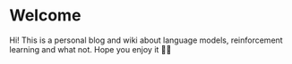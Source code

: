 # Welcome

Hi! This is a personal blog and wiki about language models, reinforcement learning and what not. Hope you enjoy it 👋🏻

